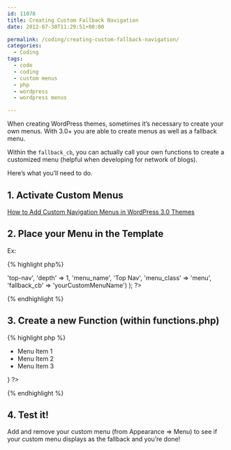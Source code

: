 ```yaml
---
id: 11078
title: Creating Custom Fallback Navigation
date: 2012-07-30T11:29:51+00:00

permalink: /coding/creating-custom-fallback-navigation/
categories:
  - Coding
tags:
  - code
  - coding
  - custom menus
  - php
  - wordpress
  - wordpress menus

---
```

When creating WordPress themes, sometimes it&#8217;s necessary to create your own menus. With 3.0+ you are able to create menus as well as a fallback menu.

Within the `fallback_cb`, you can actually call your own functions to create a customized menu (helpful when developing for network of blogs).

Here&#8217;s what you&#8217;ll need to do.

## 1. Activate Custom Menus

[How to Add Custom Navigation Menus in WordPress 3.0 Themes](http://www.wpbeginner.com/wp-themes/how-to-add-custom-navigation-menus-in-wordpress-3-0-themes/)

## 2. Place your Menu in the Template

Ex:

{% highlight php%}
<?
  wp_nav_menu( array( 'theme_location' => 'top-nav', 'depth' => 1, 'menu_name', 'Top Nav', 'menu_class' => 'menu', 'fallback_cb' => 'yourCustomMenuName') );
?>
{% endhighlight %}

## 3. Create a new Function (within functions.php)

{% highlight php %}
<?
function yourCustomMenuName() {
    <div class="menu">
        <ul>
            <li>Menu Item 1</li>
            <li>Menu Item 2</li>
            <li>Menu Item 3</li>
        </ul>
    </div>
}
?>
{% endhighlight %}
## 4. Test it!

Add and remove your custom menu (from Appearance => Menu) to see if your custom menu displays as the fallback and you&#8217;re done!
